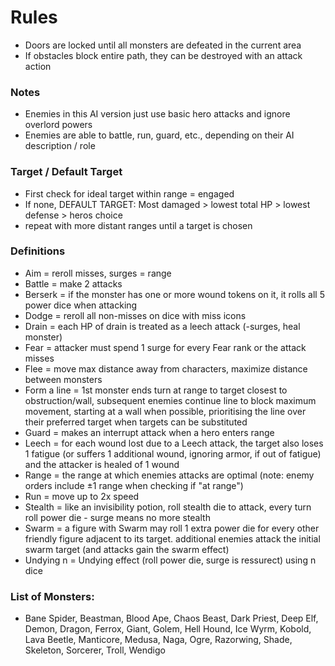 # Rules
* Doors are locked until all monsters are defeated in the current area
* If obstacles block entire path, they can be destroyed with an attack action

### Notes
* Enemies in this AI version just use basic hero attacks and ignore overlord powers
* Enemies are able to battle, run, guard, etc., depending on their AI description / role

### Target / Default Target
* First check for ideal target within range = engaged
* If none, DEFAULT TARGET: Most damaged > lowest total HP > lowest defense > heros choice
* repeat with more distant ranges until a target is chosen

### Definitions
* Aim = reroll misses, surges = range
* Battle = make 2 attacks
* Berserk = if the monster has one or more wound tokens on it, it rolls all 5 power dice when attacking
* Dodge = reroll all non-misses on dice with miss icons
* Drain = each HP of drain is treated as a leech attack (-surges, heal monster)
* Fear = attacker must spend 1 surge for every Fear rank or the attack misses
* Flee = move max distance away from characters, maximize distance between monsters
* Form a line = 1st monster ends turn at range to target closest to obstruction/wall, subsequent enemies continue line to block maximum movement, starting at a wall when possible, prioritising the line over their preferred target when targets can be substituted
* Guard = makes an interrupt attack when a hero enters range
* Leech = for each wound lost due to a Leech attack, the target also loses 1 fatigue (or suffers 1 additional wound, ignoring armor, if out of fatigue) and the attacker is healed of 1 wound
* Range = the range at which enemies attacks are optimal (note: enemy orders include ±1 range when checking if "at range")
* Run = move up to 2x speed
* Stealth = like an invisibility potion, roll stealth die to attack, every turn roll power die - surge means no more stealth
* Swarm = a figure with Swarm may roll 1 extra power die for every other friendly figure adjacent to its target. additional enemies attack the initial swarm target (and attacks gain the swarm effect)
* Undying n = Undying effect (roll power die, surge is ressurect) using n dice

### List of Monsters:
* Bane Spider, Beastman, Blood Ape, Chaos Beast, Dark Priest, Deep Elf, Demon, Dragon, Ferrox, Giant, Golem, Hell Hound, Ice Wyrm, Kobold, Lava Beetle, Manticore, Medusa, Naga, Ogre, Razorwing, Shade, Skeleton, Sorcerer, Troll, Wendigo